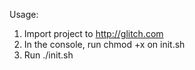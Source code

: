 Usage:
  1. Import project to http://glitch.com
  2. In the console, run chmod +x on init.sh
  3. Run ./init.sh
